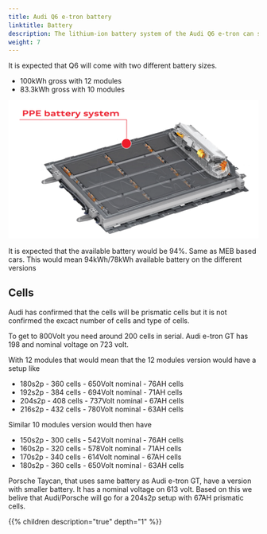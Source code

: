 ```yaml
---
title: Audi Q6 e-tron battery
linktitle: Battery
description: The lithium-ion battery system of the Audi Q6 e-tron can store up 100 kWh of energy and uses 800 volt system.
weight: 7
---
```


It is expected that Q6 will come with two different battery sizes.

- 100kWh gross with 12 modules
- 83.3kWh gross with 10 modules

![Battery](battery.png "100Kwh gross pack, 12 modules")

It is expected that the available battery would be 94%. Same as MEB based cars.
This would mean 94kWh/78kWh available battery on the different versions

## Cells

Audi has confirmed that the cells will be prismatic cells but it is not confirmed the excact number of cells and type of cells.

To get to 800Volt you need around 200 cells in serial. Audi e-tron GT has 198 and nominal voltage on 723 volt.

With 12 modules that would mean that the 12 modules version would have a setup like

- 180s2p - 360 cells - 650Volt nominal - 76AH cells
- 192s2p - 384 cells - 694Volt nominal - 71AH cells
- 204s2p - 408 cells - 737Volt nominal - 67AH cells
- 216s2p - 432 cells - 780Volt nominal - 63AH cells

Similar 10 modules version would then have

- 150s2p - 300 cells - 542Volt nominal - 76AH cells
- 160s2p - 320 cells - 578Volt nominal - 71AH cells
- 170s2p - 340 cells - 614Volt nominal - 67AH cells
- 180s2p - 360 cells - 650Volt nominal - 63AH cells

Porsche Taycan, that uses same battery as Audi e-tron GT, have a version with smaller battery. It has a nominal voltage on 613 volt.
Based on this we belive that Audi/Porsche will go for a 204s2p setup with 67AH prismatic cells.

{{% children description="true" depth="1" %}}

